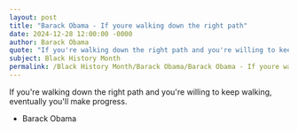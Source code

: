```yaml
---
layout: post
title: "Barack Obama - If youre walking down the right path"
date: 2024-12-28 12:00:00 -0000
author: Barack Obama
quote: "If you're walking down the right path and you're willing to keep walking, eventually you'll make progress."
subject: Black History Month
permalink: /Black History Month/Barack Obama/Barack Obama - If youre walking down the right path
---
```


If you're walking down the right path and you're willing to keep walking, eventually you'll make progress.

- Barack Obama
